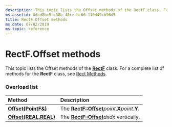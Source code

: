 ```yaml
---
description: This topic lists the Offset methods of the RectF class. For a complete list of methods for the RectF class, see Rect Methods.
ms.assetid: 0dcd8bc5-c38b-40ce-bc66-110d49cb96d5
title: RectF.Offset methods
ms.date: 07/02/2019
ms.topic: reference
---
```


# RectF.Offset methods

This topic lists the Offset methods of the [**RectF**](/windows/win32/api/gdiplustypes/nl-gdiplustypes-rectf) class. For a complete list of methods for the **RectF** class, see [Rect Methods](-gdiplus-class-rect-methods.md).

### Overload list



| Method                                                          | Description                                                                                           |
|:----------------------------------------------------------------|:------------------------------------------------------------------------------------------------------|
| [**Offset(PointF&)**](/previous-versions//ms534948(v=vs.85))   | The [**RectF::Offset**](/previous-versions//ms534948(v=vs.85))*point*.**X***point*.**Y**.<br/> |
| [**Offset(REAL,REAL)**](/windows/win32/api/gdiplustypes/nf-gdiplustypes-rectf-offset(inreal_inreal)) | The [**RectF::Offset**](/windows/win32/api/gdiplustypes/nf-gdiplustypes-rectf-offset(inreal_inreal))*dxdx* vertically.<br/>          |



 

 
